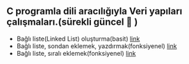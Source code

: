 ## C programla dili aracılığıyla Veri yapıları çalışmaları.(sürekli güncel :arrows_counterclockwise: )

- Bağlı liste(Linked List) oluşturma(basit) [link](https://github.com/PAU-Projects/Data-Structures/blob/master/linkedlist.cpp)
- Bağlı liste, sondan eklemek, yazdırmak(fonksiyenel) [link](https://github.com/PAU-Projects/Data-Structures/blob/master/linkedlist_fonksiyonel.cpp)
- Bağlı liste, sıralı eklemek(fonksiyenel) [link](https://github.com/PAU-Projects/Data-Structures/blob/master/linkedlist_sirali.cpp)
